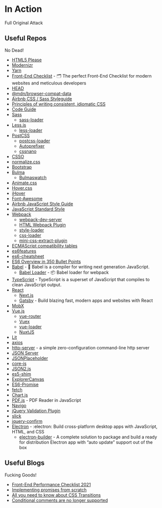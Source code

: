# In Action

Full Original Attack

## <a name="useful-repos">Useful Repos</a>

No Dead!

* [HTML5 Please](https://github.com/h5bp/html5please)
* [Modernizr](https://github.com/modernizr/modernizr)
* [Yarn](https://github.com/yarnpkg/berry)
* [Front-End Checklist](https://github.com/thedaviddias/Front-End-Checklist) - 🗂 The perfect Front-End Checklist for modern websites and meticulous developers
* [HEAD](https://github.com/joshbuchea/HEAD)
* [@mdn/browser-compat-data](https://github.com/mdn/browser-compat-data)
* [Airbnb CSS / Sass Styleguide](https://github.com/airbnb/css)
* [Principles of writing consistent, idiomatic CSS](https://github.com/necolas/idiomatic-css)
* [Code Guide](https://github.com/mdo/code-guide)
* [Sass](https://github.com/sass/sass)
    * [sass-loader](https://github.com/webpack-contrib/sass-loader)
* [Less.js](https://github.com/less/less.js)
    * [less-loader](https://github.com/webpack-contrib/less-loader)
* [PostCSS](https://github.com/postcss/postcss)
    * [postcss-loader](https://github.com/webpack-contrib/postcss-loader)
    * [Autoprefixer](https://github.com/postcss/autoprefixer)
    * [cssnano](https://github.com/cssnano/cssnano)
* [CSSO](https://github.com/css/csso)
* [normalize.css](https://github.com/necolas/normalize.css)
* [Bootstrap](https://github.com/twbs/bootstrap)
* [Bulma](https://github.com/jgthms/bulma)
    * [Bulmaswatch](https://github.com/jenil/bulmaswatch)
* [Animate.css](https://github.com/animate-css/animate.css/)
* [Hover.css](https://github.com/IanLunn/Hover/)
* [iHover](https://github.com/gudh/ihover)
* [Font-Awesome](https://github.com/FortAwesome/Font-Awesome/)
* [Airbnb JavaScript Style Guide](https://github.com/airbnb/javascript)
* [JavaScript Standard Style](https://github.com/feross/standard)
* [Webpack](https://github.com/webpack/webpack/)
    * [webpack-dev-server](https://github.com/webpack/webpack-dev-server)
    * [HTML Webpack Plugin](https://github.com/jantimon/html-webpack-plugin)
    * [style-loader](https://github.com/webpack-contrib/style-loader)
    * [css-loader](https://github.com/webpack-contrib/css-loader)
    * [mini-css-extract-plugin](https://github.com/webpack-contrib/mini-css-extract-plugin)
* [ECMAScript compatibility tables](https://github.com/kangax/compat-table)
* [es6features](https://github.com/lukehoban/es6features)
* [es6-cheatsheet](https://github.com/DrkSephy/es6-cheatsheet)
* [ES6 Overview in 350 Bullet Points](https://github.com/bevacqua/es6)
* [Babel](https://github.com/babel/babel) - 🐠 Babel is a compiler for writing next generation JavaScript.
    * [Babel Loader](https://github.com/babel/babel-loader) - 📦 Babel loader for webpack
* [TypeScript](https://github.com/microsoft/TypeScript) - TypeScript is a superset of JavaScript that compiles to clean JavaScript output.
* [React](https://github.com/facebook/react)
    * [Next.js](https://github.com/vercel/next.js)
    * [Gatsby](https://github.com/gatsbyjs/gatsby) - Build blazing fast, modern apps and websites with React
* [MobX](https://github.com/mobxjs/mobx)
* [Vue.js](https://github.com/vuejs/vue)
    * [vue-router](https://github.com/vuejs/vue-router)
    * [Vuex](https://github.com/vuejs/vuex)
    * [vue-loader](https://github.com/vuejs/vue-loader)
    * [NuxtJS](https://github.com/nuxt/nuxt.js)
* [Lit](https://github.com/lit/lit)
* [axios](https://github.com/axios/axios)
* [http-server](https://github.com/http-party/http-server) - a simple zero-configuration command-line http server
* [JSON Server](https://github.com/typicode/json-server)
* [JSONPlaceholder](https://github.com/typicode/jsonplaceholder)
* [core-js](https://github.com/zloirock/core-js)
* [JSON2.js](https://github.com/douglascrockford/JSON-js/blob/master/json2.js)
* [es5-shim](https://github.com/es-shims/es5-shim)
* [ExplorerCanvas](https://github.com/arv/ExplorerCanvas)
* [ES6-Promise](https://github.com/stefanpenner/es6-promise)
* [fetch](https://github.com/github/fetch)
* [Chart.js](https://github.com/chartjs/Chart.js)
* [PDF.js](https://github.com/mozilla/pdf.js) - PDF Reader in JavaScript
* [Navigo](https://github.com/krasimir/navigo)
* [jQuery Validation Plugin](https://github.com/jquery-validation/jquery-validation)
* [slick](https://github.com/kenwheeler/slick)
* [jquery-confirm](https://github.com/craftpip/jquery-confirm/)
* [Electron](https://github.com/electron/electron) - :electron: Build cross-platform desktop apps with JavaScript, HTML, and CSS
    * [electron-builder](https://github.com/electron-userland/electron-builder) - A complete solution to package and build a ready for distribution Electron app with “auto update” support out of the box

## <a name="useful-blogs">Useful Blogs</a>

Fucking Goods!

* [Front-End Performance Checklist 2021](https://www.smashingmagazine.com/2021/01/front-end-performance-2021-free-pdf-checklist/)
* [Implementing promises from scratch](https://www.mauriciopoppe.com/notes/computer-science/computation/promises/)
* [All you need to know about CSS Transitions](https://blog.alexmaccaw.com/all-you-need-to-know-about-css-transitions/)
* [Conditional comments are no longer supported](https://msdn.microsoft.com/zh-cn/library/ie/hh801214.aspx)
